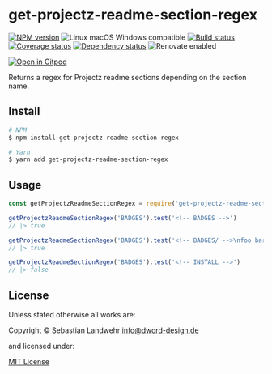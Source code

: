 <!-- TITLE/ -->
# get-projectz-readme-section-regex
<!-- /TITLE -->

<!-- BADGES/ -->
[![NPM version](https://img.shields.io/npm/v/get-projectz-readme-section-regex.svg)](https://npmjs.org/package/get-projectz-readme-section-regex)
![Linux macOS Windows compatible](https://img.shields.io/badge/os-linux%20%7C%C2%A0macos%20%7C%C2%A0windows-blue)
[![Build status](https://img.shields.io/github/workflow/status/dword-design/get-projectz-readme-section-regex/build)](https://github.com/dword-design/get-projectz-readme-section-regex/actions)
[![Coverage status](https://img.shields.io/coveralls/dword-design/get-projectz-readme-section-regex)](https://coveralls.io/github/dword-design/get-projectz-readme-section-regex)
[![Dependency status](https://img.shields.io/david/dword-design/get-projectz-readme-section-regex)](https://david-dm.org/dword-design/get-projectz-readme-section-regex)
![Renovate enabled](https://img.shields.io/badge/renovate-enabled-brightgreen)

[![Open in Gitpod](https://gitpod.io/button/open-in-gitpod.svg)](https://gitpod.io/#https://github.com/dword-design/get-projectz-readme-section-regex)
<!-- /BADGES -->


<!-- DESCRIPTION/ -->
Returns a regex for Projectz readme sections depending on the section name.
<!-- /DESCRIPTION -->

<!-- INSTALL/ -->
## Install

```bash
# NPM
$ npm install get-projectz-readme-section-regex

# Yarn
$ yarn add get-projectz-readme-section-regex
```
<!-- /INSTALL -->

## Usage
```js
const getProjectzReadmeSectionRegex = require('get-projectz-readme-section-regex')

getProjectzReadmeSectionRegex('BADGES').test('<!-- BADGES -->')
// |> true

getProjectzReadmeSectionRegex('BADGES').test('<!-- BADGES/ -->\nfoo bar baz<!-- /BADGES -->')
// |> true

getProjectzReadmeSectionRegex('BADGES').test('<!-- INSTALL -->')
// |> false
```

<!-- LICENSE/ -->
## License

Unless stated otherwise all works are:

Copyright &copy; Sebastian Landwehr <info@dword-design.de>

and licensed under:

[MIT License](https://opensource.org/licenses/MIT)
<!-- /LICENSE -->
